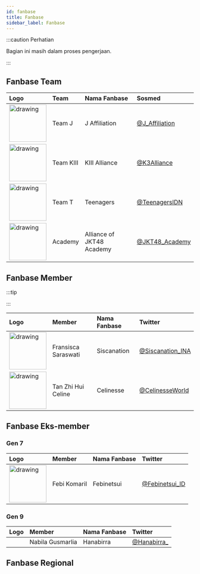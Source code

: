 ```yaml
---
id: fanbase
title: Fanbase
sidebar_label: Fanbase
---
```


:::caution Perhatian

Bagian ini masih dalam proses pengerjaan.

:::

## Fanbase Team

|Logo|Team|Nama Fanbase|Sosmed|
| :------------- | :---------- | :----------- |:---|
|<img src="https://i.imgur.com/5DPbnFX.png" alt="drawing" width="100"/>|Team J|J Affiliation |[@J_Affiliation](https://twitter.com/J_Affiliation)| 
|<img src="https://i.imgur.com/B0fx3MJ.png" alt="drawing" width="100"/>|Team KIII|KIII Alliance|[@K3Alliance](https://twitter.com/K3Alliance)|
|<img src="https://i.imgur.com/vw4xsVp.png" alt="drawing" width="100"/>|Team T|Teenagers|[@TeenagersIDN](https://twitter.com/TeenagersIDN)|
|<img src="https://i.imgur.com/BvrlVAh.png" alt="drawing" width="100"/>|Academy|Alliance of JKT48 Academy|[@JKT48_Academy](https://twitter.com/JKT48_Academy)|




## Fanbase Member

:::tip


:::

|Logo| Member | Nama Fanbase | Twitter |
| :---- | :------------- | :---------- | :----------- |
|<img src="https://i.imgur.com/JRJBodF.png" alt="drawing" width="100"/>|Fransisca Saraswati|Siscanation|[@Siscanation_INA](https://twitter.com/Siscanation_INA)|
|<img src="https://i.imgur.com/wrVktqA.png" alt="drawing" width="100"/>| Tan Zhi Hui Celine | Celinesse   | [@CelinesseWorld](https://twitter.com/celinesseworld)|


## Fanbase Eks-member

### Gen 7

|Logo| Member | Nama Fanbase | Twitter |
| :---- | :------------- | :---------- | :---|
|<img src="https://i.imgur.com/qLUB4qM.png" alt="drawing" width="100"/>| Febi Komaril | Febinetsui | [@Febinetsui_ID](https://twitter.com/Febinetsui_ID)|



### Gen 9

|Logo| Member | Nama Fanbase | Twitter |
| :---- | :-------- | :------- | :------ |
||Nabila Gusmarlia|Hanabirra|[@Hanabirra_   ](https://twitter.com/Hanabirra_)|

## Fanbase Regional